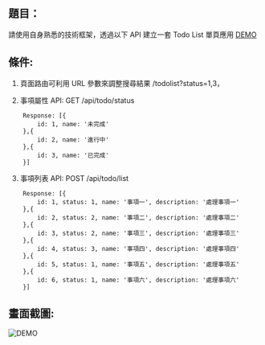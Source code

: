 ## 題目：

請使用自身熟悉的技術框架，透過以下 API 建立一套 Todo List 單頁應用 [DEMO](https://cyan92128505.github.io/TodoList/?status=1,3)

## 條件:

1.  頁面路由可利用 URL 參數來調整搜尋結果 /todolist?status=1,3，

2.  事項屬性 API: GET /api/todo/status

```
    Response: [{
        id: 1, name: '未完成'
    },{
        id: 2, name: '進行中'
    },{
        id: 3, name: '已完成'
    }]
```

3.  事項列表 API: POST /api/todo/list

```
    Response: [{
        id: 1, status: 1, name: '事項一', description: '處理事項一'
    },{
        id: 2, status: 2, name: '事項二', description: '處理事項二'
    },{
        id: 3, status: 2, name: '事項三', description: '處理事項三'
    },{
        id: 4, status: 3, name: '事項四', description: '處理事項四'
    },{
        id: 5, status: 1, name: '事項五', description: '處理事項五'
    },{
        id: 6, status: 1, name: '事項六', description: '處理事項六'
    }]
```

## 畫面截圖:

![DEMO](https://cyan92128505.github.io/TodoList/demo.png 'DEMO')
